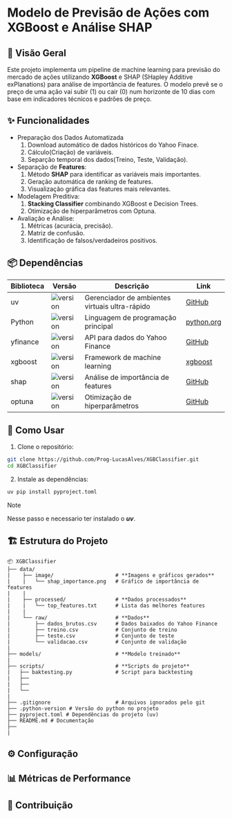 # Modelo de Previsão de Ações com XGBoost e Análise SHAP

## 📌 Visão Geral

Este projeto implementa um pipeline de machine learning para previsão do mercado de ações utilizando **XGBoost** e SHAP (SHapley Additive exPlanations) para análise de importância de features. O modelo prevê se o preço de uma ação vai subir (1) ou cair (0) num horizonte de 10 dias com base em indicadores técnicos e padrões de preço.

## ✨ Funcionalidades

- Preparação dos Dados Automatizada
    1. Download automático de dados históricos do Yahoo Finace.
    2. Cálculo(Criação) de variáveis.
    3. Separção temporal dos dados(Treino, Teste, Validação).
- Separação de **Features**:
    1. Método **SHAP** para identificar as variáveis mais importantes.
    2. Geração automática de ranking de features.
    3. Visualização gráfica das features mais relevantes.
- Modelagem Preditiva:
    1. **Stacking Classifier** combinando XGBoost e Decision Trees.
    2. Otimização de hiperparâmetros com Optuna.
- Avaliação e Análise:
    1. Métricas (acurácia, precisão).
    2. Matriz de confusão.
    3. Identificação de falsos/verdadeiros positivos.

## 📦 Dependências

| Biblioteca | Versão | Descrição | Link |
| --------------------- | ------ | --------- | ---- |
| uv | ![version](https://img.shields.io/badge/0.1.0-blue) | Gerenciador de ambientes virtuais ultra-rápido | [GitHub](https://github.com/astral-sh/uv) |
| Python | ![version](https://img.shields.io/badge/3.12.4-red) | Linguagem de programação principal | [python.org](https://www.python.org/) |
| yfinance | ![version](https://img.shields.io/badge/0.2.64-green) | API para dados do Yahoo Finance | [GitHub](https://github.com/ranaroussi/yfinance) |
| xgboost | ![version](https://img.shields.io/badge/3.0.2-yellon) | Framework de machine learning | [xgboost](https://xgboost.readthedocs.io/en/stable/#) |
| shap | ![version](https://img.shields.io/badge/0.48.0-orange) | Análise de importância de features | [GitHub](https://github.com/shap/shap) |
| optuna | ![version](https://img.shields.io/badge/Optuna-3.4.0-blueviolet) | Otimização de hiperparâmetros | [GitHub](https://github.com/optuna/optuna) |

## 🚀 Como Usar

1. Clone o repositório:

``` bash
git clone https://github.com/Prog-LucasAlves/XGBClassifier.git
cd XGBClassifier
```

2. Instale as dependências:

``` bash
uv pip install pyproject.toml
```
> [!NOTE]
> Nesse passo e necessario ter instalado o ***uv***.

## 🏗️ Estrutura do Projeto

``` text
📦 XGBClassifier
├── data/
|    ├── image/                    # **Imagens e gráficos gerados**
|    |   └── shap_importance.png   # Gráfico de importância de features
|    |
|    ├── processed/                # **Dados processados**
|    |   └── top_features.txt      # Lista das melhores features
|    |
|    └── raw/                      # **Dados**
|        ├── dados_brutos.csv      # Dados baixados do Yahoo Finance
|        ├── treino.csv            # Conjunto de treino
|        ├── teste.csv             # Conjunto de teste
|        └── validacao.csv         # Conjunto de validação
|
├── models/                        # **Modelo treinado**
|
├── scripts/                       # **Scripts do projeto**
|   ├── baktesting.py              # Script para backtesting
|   ├──
|   ├──
|   └──
|
├── .gitignore                     # Arquivos ignorados pelo git
├── .python-version # Versão do python no projeto
├── pyproject.toml # Dependências do projeto (uv)
├── README.md # Documentação
├──
|
```

## ⚙️ Configuração

## 📊 Métricas de Performance

## 🤝 Contribuição
